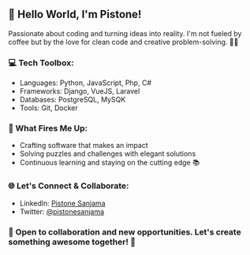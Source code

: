 ## 👋 Hello World, I'm Pistone!

Passionate about coding and turning ideas into reality. I'm not fueled by coffee but by the love for clean code and creative problem-solving. 🌈✨

### 💻 Tech Toolbox:
- Languages: Python, JavaScript, Php, C#
- Frameworks: Django, VueJS, Laravel
- Databases: PostgreSQL, MySQK
- Tools: Git, Docker

### 🚀 What Fires Me Up:
- Crafting software that makes an impact
- Solving puzzles and challenges with elegant solutions
- Continuous learning and staying on the cutting edge 📚

### 🌐 Let's Connect & Collaborate:
- LinkedIn: [Pistone Sanjama](https://www.linkedin.com/in/pistone-junior-sanjama-b30245ba)
- Twitter: [@pistonesanjama](https://twitter.com/pistonesanjama)

### 🤝 Open to collaboration and new opportunities. Let's create something awesome together! 🚀
